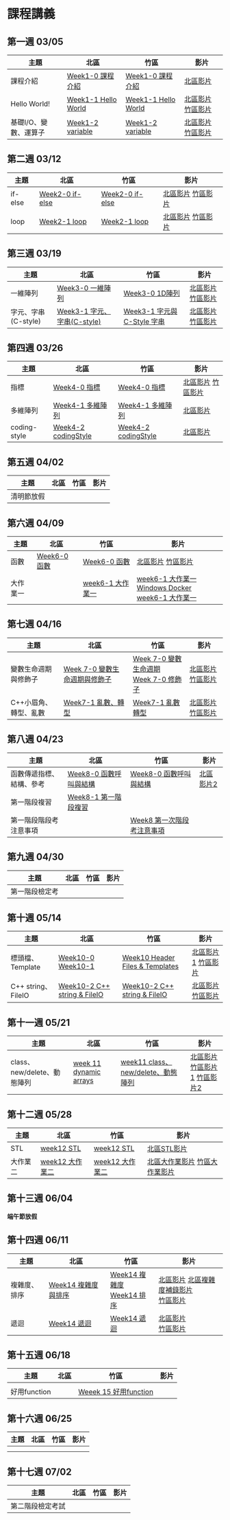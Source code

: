 # 課程講義
## 第一週 03/05

| 主題         | 北區                                      | 竹區 | 影片 |
| ------------ | ----------------------------------------- | ---- | ---- |
|   課程介紹   |   [Week1-0 課程介紹][tp-introduction]   |  [Week1-0 課程介紹][hc-introduction]  |  [北區影片][tp-yt-introduction]    |
| Hello World! |  [Week1-1 Hello World][tp-getting-started]    |  [Week1-1 Hello World][hc-getting-started]   | [北區影片][tp-yt-getting-started]  [竹區影片][hc-yt-getting-started]    |
|   基礎I/O、變數、運算子  |   [Week1-2 variable][tp-variable]  |  [Week1-2 variable][hc-variable]    |    [北區影片][tp-yt-variable]  [竹區影片][hc-yt-variable]  |

[tp-introduction]: https://drive.google.com/file/d/1tZC6zB6viX8aO-8AvH1u8hyOkp18QWd8/view?usp=sharing
[tp-getting-started]: https://www.csie.ntu.edu.tw/~b06902029/reveal.js/Sprout/2021/GettingStarted/#/
[tp-variable]: https://slides.com/allen522019/20210508
[tp-yt-introduction]: https://youtu.be/DOblj6ukB0I 
[tp-yt-getting-started]: https://youtu.be/DOblj6ukB0I 
[tp-yt-variable]: https://youtu.be/RxflJughLfg
[hc-introduction]: https://docs.google.com/presentation/d/1h-aVlZic6CbImP8O-A4292PUtAkowzuKDWNu5WNVV-4/edit?usp=sharing
[hc-getting-started]: https://docs.google.com/presentation/d/1PKSi_w4ByfEqsdobigMur0aPyXr9IeAcvP3H4d2ISiY/edit?usp=sharing
[hc-variable]: https://docs.google.com/presentation/d/1Vpn3NYpGjf0oDy8xlAIzQxrVjyYcIRn27x-qQL4XNVM/edit#slide=id.p
[hc-yt-getting-started]:https://www.youtube.com/watch?v=NqSSEgxymrI
[hc-yt-variable]: https://youtu.be/y72VNBPKiwE


## 第二週 03/12

| 主題         | 北區                                      | 竹區 | 影片 |
| ------------ | ----------------------------------------- | ---- | ---- |
|   if-else   | [Week2-0 if-else][tp-if-else]     |   [Week2-0 if-else][hc-if-else]   |  [北區影片][tp-yt-if-else] [竹區影片][hc-yt-if-else]    |
|  loop    |   [Week2-1 loop][bc-loop]    |   [Week2-1 loop][hc-loop]   |     [北區影片][tp-yt-loop] [竹區影片][hc-yt-loop]|

[tp-if-else]: https://docs.google.com/presentation/d/14cdj1tf3YMa5B4eUl-1ojRi9otG8DsiPl1jGmPTpImw/edit?usp=sharing
[hc-if-else]:https://docs.google.com/presentation/d/1ZOdWIh0Uvy6w6cOxNIVj8DJDrhSQY1elhFzm9mVeXmk/edit#slide=id.p
[hc-loop]: https://docs.google.com/presentation/d/1Y8VynfFGMXtMUY2f-z0J1yxzONPNWigY2O8K_VUzz5c/edit?usp=sharing
[bc-loop]: https://drive.google.com/file/d/1gtblxsu0yTGsuYHKLT2WsHydld1B6IpH/view?usp=sharing
[tp-yt-if-else]: https://youtu.be/7ihhZJNoCDY
[tp-yt-loop]: https://www.youtube.com/playlist?list=PLp5kjMAmhp-8L5FCxOpCl325WZ3So_dw6
[hc-yt-loop]: https://youtu.be/YLlO4tFrimc
[hc-yt-if-else]: https://www.youtube.com/watch?v=w1kQdifNFJ4

## 第三週 03/19

| 主題         | 北區                                      | 竹區 | 影片 |
| ------------ | ----------------------------------------- | ---- | ---- |
|   一維陣列              |   [Week3-0 一維陣列][tp-array]     |  [Week3-0 1D陣列][hc-array]    |   [北區影片][tp-yt-array]  [竹區影片][hc-yt-array] |
|   字元、字串(C-style)   |   [Week3-1 字元、字串(C-style)][tp-char]   | [Week3-1 字元與 C-Style 字串][hc-char] | [北區影片][tp-yt-char] [竹區影片][hc-yt-char] |

[tp-char]: https://slides.com/allen522019/20220305-59f8e3
[tp-array]: https://hackmd.io/@ruby0322/ByNmbTSW5
[hc-array]: https://docs.google.com/presentation/d/1o6CSHiaKQP96q6Id7nEKTbtEJS-bSh510DvtGwV5-Uo/edit?usp=sharing
[hc-char]: https://docs.google.com/presentation/d/1SVWvpym1kdkrjrSVtvykE56zTl2Nuu0Fpj2W7lrZJC0/edit?usp=sharing
[hc-yt-char]: https://youtu.be/-_xzNoC5vMI
[tp-yt-array]: https://youtube.com/playlist?list=PLp5kjMAmhp-8aWUDsLCvW_Paw4vgYflGN
[tp-yt-char]: https://youtu.be/XTsRLAzNBPM
[hc-yt-array]: https://youtu.be/fRMzF3QJT7c

## 第四週 03/26
| 主題          | 北區                                      | 竹區 | 影片 |
| ------------- | ----------------------------------------- | ---- | ---- |
|  指標         | [Week4-0 指標][tp-pointer]                |  [Week4-0 指標][hc-pointer]    | [北區影片][tp-yt-pointer]  [竹區影片][hc-yt-pointer] |
|  多維陣列      | [Week4-1 多維陣列][tp-ndarray]            |  [Week4-1 多維陣列][hc-ndarray]   | [北區影片][tp-yt-ndarray]     |
|  coding-style | [Week4-2 codingStyle][tp-codingStyle]     | [Week4-2 codingStyle][hc-codingStyle]     | [北區影片][tp-yt-ndarray]     |

[tp-pointer]: https://docs.google.com/presentation/d/1t2X0TlfyAenEx4lZnB00TZXb6j8ZxGix/edit?usp=sharing
[tp-ndarray]: https://docs.google.com/presentation/d/1_26YcZyTXBylkJxu21UGIGFCtnIeTxiWE7yQerxOua8/edit?usp=sharing
[tp-codingStyle]: https://docs.google.com/presentation/d/1tkZqmnl1zFmw2GXNspPdD2NVMzrO7bbyjy2ictkUT_Y/edit?usp=sharing
[hc-pointer]: https://drive.google.com/file/d/1HsfDEaRWCaZwbV4yUeWuErXSniNebDv2/view?usp=sharing
[hc-ndarray]: https://docs.google.com/presentation/d/10TgzWLwSlkfYy8w3L_xAMhqhQprnPrwi/edit#slide=id.p1
[hc-codingStyle]: https://docs.google.com/presentation/d/1FJ0ddbDvuP01fRGjepT4aYvp8RYcPRMI/edit#slide=id.p2
[tp-yt-pointer]: https://www.youtube.com/playlist?list=PLp5kjMAmhp---hMyJy_KOBkthy3DMUlsA
[hc-yt-pointer]: https://www.youtube.com/watch?v=qGWv92nSN1o
[tp-yt-ndarray]: https://www.youtube.com/playlist?list=PLp5kjMAmhp-_nMIe6OuiDxrDwMnFeylN9

## 第五週 04/02

| 主題       | 北區 | 竹區 | 影片 |
| ---------- | ---- | ---- | ---- |
| 清明節放假 |      |      |      |

## 第六週 04/09

| 主題     | 北區                       | 竹區 | 影片 |
| -------- | -------------------------- | ---- | ---- |
|  函數    |   [Week6-0 函數][tp-function]   | [Week6-0 函數][hc-function]     |  [北區影片][tp-yt-function]  [竹區影片][hc-yt-function]    |
|  大作業一  |      |   [week6-1 大作業一][hc-project1]   |  [week6-1 大作業一 Windows Docker][hc-yt-project1-docker]<br>[week6-1 大作業一][hc-yt-project1]    |

[tp-function]: https://docs.google.com/presentation/d/1jtIov-HfZxTZeSobrfZ9j0AkPWQbKpO3VA8QHMPihIk/edit?usp=sharing
[hc-function]: https://drive.google.com/file/d/1hP9NC9pmK6iaktOQqH7X_Sma6UKIVze-/view
[hc-project1]: https://slides.com/koios/sproutle
[hc-yt-project1-docker]: https://www.youtube.com/watch?v=DoNDSCCGo18
[hc-yt-project1]: https://www.youtube.com/watch?v=8GnH9hKGRV0
[tp-yt-function]: https://youtu.be/C-RmiqGOltg
[hc-yt-function]: https://youtu.be/j5zeh4ManBY

## 第七週 04/16

| 主題     | 北區                       | 竹區 | 影片 |
| -------- | -------------------------- | ---- | ---- |
|  變數生命週期與修飾子   | [Week 7-0 變數生命週期與修飾子][tp-var]    | [Week 7-0 變數生命週期][hc-var]  <br> [Week 7-0 修飾子][hc-qualifier]  | [北區影片][tp-yt-var][竹區影片][hc-yt-var]   |
|   C++小眉角、轉型、亂數   |  [Week7-1 亂數、轉型][tp-omega]    |   [Week7-1 亂數轉型][hc-omega]   | [北區影片][tp-yt-omega]   [竹區影片][hc-yt-omega]   |

[tp-var]: https://docs.google.com/presentation/d/1D8_mpLUgmfI0xbn9wsSRK5hYYVfFazfH/edit?usp=sharing&ouid=109092361545280832047&rtpof=true&sd=true
[hc-var]: https://slides.com/yeiyang/life-cycle
[hc-qualifier]: https://slides.com/yeiyang/qualifier-4e3988
[tp-omega]: https://slides.com/jason-plainlog/c/fullscreen
[hc-omega]: https://hackmd.io/@nWxhMfNES0-4UHCSWXJMcg/S10N_gmE9
[tp-yt-var]: https://youtu.be/1VVWlsv_D9U?t=1229
[tp-yt-omega]: https://youtu.be/cHQJq7WPicg
[hc-yt-omega]: https://www.youtube.com/watch?v=P7iYVmpSL84
[hc-yt-var]: https://www.youtube.com/watch?v=eKF2A4xA-Sc

## 第八週 04/23
| 主題     | 北區                       | 竹區 | 影片 |
| -------- | -------------------------- | ---- | ---- |
| 函數傳遞指標、結構、參考 | [Week8-0 函數呼叫與結構][tp-func-struct] | [Week8-0 函數呼叫與結構][hc-func-struct] | [北區影片2][tp-yt-2]     |
| 第一階段複習  |  [Week8-1 第一階段複習][tp-review]    |      |      |
| 第一階段階段考注意事項 | | [Week8 第一次階段考注意事項][hc-1-stage-infor] | |

[tp-review]: https://slides.com/jason-plainlog/p
[tp-func-struct]: https://drive.google.com/file/d/1k5fmDtaoMWVj_ESjcDRBDusQtdbTHDD7/view?usp=sharing
[hc-func-struct]: https://drive.google.com/file/d/1kaUPUZ8d0_LxkJ95TGE-F3tKFYA49svv/view?usp=sharing
[hc-1-stage-infor]: https://docs.google.com/presentation/d/1UJoJH47q5-xhEynEmV0baDyQ0eO9ahyvPguxFWUDVtY/edit?usp=sharing
[tp-yt-2]: https://youtu.be/4fgwP95PXlI
## 第九週 04/30

| 主題           | 北區 | 竹區 | 影片 |
| -------------- | ---- | ---- | ---- |
| 第一階段檢定考 |      |      |      |

## 第十週 05/14
| 主題     | 北區                       | 竹區 | 影片 |
| -------- | -------------------------- | ---- | ---- |
| 標頭檔、Template  | [Week10-0][tp-headerfile] [Week10-1][tp-template]  |  [Week10 Header Files & Templates][hc-hf-tp]    | [北區影片1][tp-ht-yt] [竹區影片][hc-hf-tp-yt]    |
|   C++ string、FileIO   | [Week10-2 C++ string & FileIO][tp-cxxstring-fileio]     | [Week10-2 C++ string & FileIO][hc-cxxstring-fileio] | [北區影片][tp-str-yt] [竹區影片][hc-str-yt] |

[tp-headerfile]: https://tw-csie-sprout.github.io/c2022/slides/headerfile/#/
[tp-template]: https://tw-csie-sprout.github.io/c2022/slides/template/#/
[tp-cxxstring-fileio]: https://hackmd.io/@ruby0322/ByFsHGtLc#/
[hc-cxxstring-fileio]: https://docs.google.com/presentation/d/162tUU_8vmWSNnFVMKjNbX4yOevKxCNeQuW6TwTywBQw/edit?usp=sharing
[tp-ht-yt]: https://youtu.be/EUedVp16F54
[hc-hf-tp]: https://slides.com/koios/week10-header-file-template
[hc-hf-tp-yt]: https://www.youtube.com/watch?v=h5Gl46ViLkU
[hc-str-yt]: https://www.youtube.com/watch?v=bc0Oq4Xg-PI
[tp-str-yt]: https://www.youtube.com/watch?v=FDTxZpRTp8A

## 第十一週 05/21
| 主題     | 北區                       | 竹區 | 影片 |
| -------- | -------------------------- | ---- | ---- |
|   class、new/delete、動態陣列   |  [week 11 dynamic arrays][tp-dynamic-array]    |  [week11 class、new/delete、動態陣列][hc-class、new/delete、動態陣列]    |[北區影片][tp-da-yt] [竹區影片1][hc-yt-1] [竹區影片2][hc-yt-2] |

[tp-dynamic-array]:https://slides.com/jt94/sprout-2022-dynamic-arrays
[hc-class、new/delete、動態陣列]:https://slides.com/yeiyang/classandnewdelete
[hc-yt-1]:https://www.youtube.com/watch?v=wWD6hqIKZiY
[hc-yt-2]:https://www.youtube.com/watch?v=W4bwtmTeBxA
[tp-da-yt]:https://www.youtube.com/watch?v=y_Qf8dRzdIc
## 第十二週 05/28
| 主題     | 北區                       | 竹區 | 影片 |
| -------- | -------------------------- | ---- | ---- |
|   STL   |  [week12 STL][tp-STL]    |   [week12 STL][hc-STL]   |  [北區STL影片][tp-stl-yt]   |
|   大作業二   |   [week12 大作業二][project2]   |   [week12 大作業二][project2]   |   [北區大作業影片][tp-proj2-yt] [竹區大作業影片][hc-proj2-yt]   |

[hc-STL]:https://docs.google.com/presentation/d/17gvMrWnxOlrunoFmfJRTLkL0Sjh4Zi8V6pAMoXamEqY/edit#slide=id.p
[tp-STL]:https://docs.google.com/presentation/d/1Ak-VY1yU7GKdTe9vf9QYmqHT0bsPc-ljPRzt5a0YvlE/edit?usp=sharing
[project2]:https://slides.com/allen522019/20220319-c87764
[tp-proj2-yt]:https://youtu.be/sQWKWPVpp0A
[hc-proj2-yt]:https://youtu.be/A4MZljyXCW4
[tp-stl-yt]:https://www.youtube.com/watch?v=Y2mhQVp0o60

## 第十三週 06/04
**端午節放假**

## 第十四週 06/11

| 主題     |   北區   |  竹區    | 影片 |
| -------- | -------------------------- | ---- | ---- |
| 複雜度、排序 | [Week14 複雜度與排序][tp-complexity] |   [Week14 複雜度][hc-complexity]<br>[Week14 排序][hc-sort]   |   [北區影片][tp-complexity-yt] [北區複雜度補錄影片][tp-complexity-new-yt] <br>[竹區影片][hc-complexity-yt]   |
| 遞迴     | [Week14 遞迴][tp-recursion]      | [Week14 遞迴][hc-recursion] | [北區影片][tp-rec-yt]<br>[竹區影片][hc-rec-yt]     |

[hc-complexity]:https://hackmd.io/@polarz/ByDQVJXO_#/
[hc-sort]:https://hackmd.io/@nWxhMfNES0-4UHCSWXJMcg/SJhiPO0vd#/
[tp-recursion]:https://docs.google.com/presentation/d/1hipr7O51_CpeDr40ugzR3olwCV_-xhwH/edit#slide=id.p1
[hc-recursion]:https://docs.google.com/presentation/d/1rU0dQNtPKgFeJ1DfDaRD3GIBlgNt4xTexkmwXZHiCuc/edit?usp=sharing
[tp-complexity]:https://drive.google.com/file/d/1lTguVPebpwnakfwSr6eeYRc4d3kBoyDI/view?usp=sharing
[tp-rec-yt]:https://youtu.be/XcsedoaQjds
[tp-complexity-yt]:https://youtu.be/gz3d76jD5Tg
[tp-complexity-new-yt]:https://www.youtube.com/watch?v=Wa3KRZmCkq4

[hc-rec-yt]:https://youtu.be/gtBjSAkLgSM
[hc-complexity-yt]:https://youtu.be/x2_4oUdi1UM

## 第十五週 06/18
| 主題     | 北區                       | 竹區 | 影片 |
| -------- | -------------------------- | ---- | ---- |
|      |      |      |      |
|   好用function   |      |   [Weeek 15 好用function][hc-goodfunction]   |      |

[hc-goodfunction]:https://hackmd.io/IljBYA_lQxudXNzWnTuhsA?view

## 第十六週 06/25

| 主題     | 北區                       | 竹區 | 影片 |
| -------- | -------------------------- | ---- | ---- |
|      |      |      |      |
|      |      |      |  |



## 第十七週 07/02

| 主題             | 北區 | 竹區 | 影片 |
| ---------------- | ---- | ---- | ---- |
| 第二階段檢定考試 |      |      |      |

